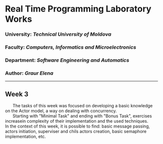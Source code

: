# Real Time Programming Laboratory Works

### University: _Technical University of Moldova_
### Faculty: _Computers, Informatics and Microelectronics_
### Department: _Software Engineering and Automatics_
### Author: _Graur Elena_

----

## Week 3
&ensp;&ensp;&ensp; The tasks of this week was focused on developing a basic 
knowledge on the Actor model, a way on dealing with concurrency. \
&ensp;&ensp;&ensp; Starting with "Minimal Task" and ending with "Bonus Task",
exercises increasein complexity of their implementation and the used techniques. \
In the context of this week, it is possible to find: basic message passing, actors initiation, 
superviser and chils actors creation, basic semaphore implementation, etc.
